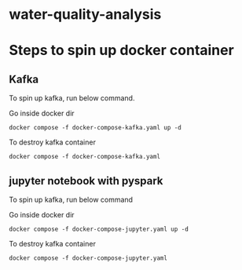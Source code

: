 # water-quality-analysis
# Steps to spin up docker container
## Kafka
 To spin up kafka, run below command.

 Go inside docker dir
```
docker compose -f docker-compose-kafka.yaml up -d
```
To destroy kafka container
```
docker compose -f docker-compose-kafka.yaml 
```
## jupyter notebook with pyspark
 To spin up kafka, run below command
 
 Go inside docker dir
```
docker compose -f docker-compose-jupyter.yaml up -d
```
To destroy kafka container
```
docker compose -f docker-compose-jupyter.yaml 
```